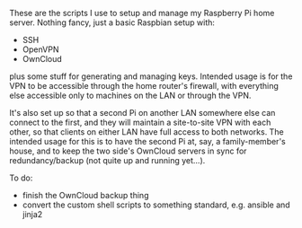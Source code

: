 These are the scripts I use to setup and manage my Raspberry Pi home server. Nothing fancy, just a basic Raspbian setup with:

- SSH
- OpenVPN
- OwnCloud

plus some stuff for generating and managing keys. Intended usage is for the VPN to be accessible through the home router's firewall, with everything else accessible only to machines on the LAN or through the VPN.

It's also set up so that a second Pi on another LAN somewhere else can connect to the first, and they will maintain a site-to-site VPN with each other, so that clients on either LAN have full access to both networks. The intended usage for this is to have the second Pi at, say, a family-member's house, and to keep the two side's OwnCloud servers in sync for redundancy/backup (not quite up and running yet...).


To do:

- finish the OwnCloud backup thing
- convert the custom shell scripts to something standard, e.g. ansible and jinja2
